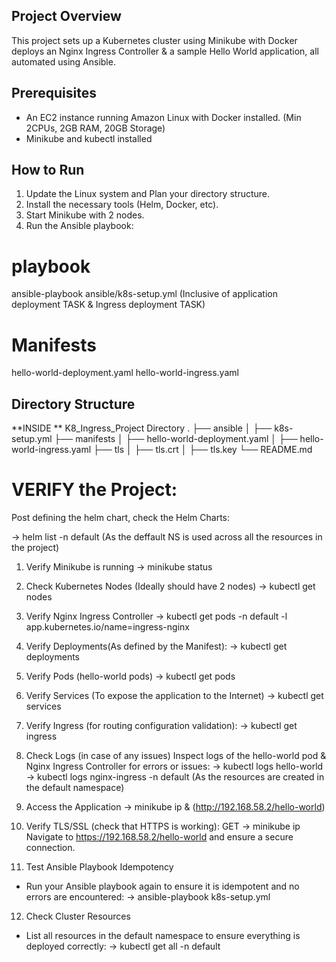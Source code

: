 ## Project Overview

This project sets up a Kubernetes cluster using Minikube with Docker deploys an Nginx Ingress Controller & a sample Hello World application, all automated using Ansible.

## Prerequisites

- An EC2 instance running Amazon Linux with Docker installed. (Min 2CPUs, 2GB RAM, 20GB Storage)
- Minikube and kubectl installed

 ## How to Run

1. Update the Linux system and Plan your directory structure.
2. Install the necessary tools (Helm, Docker, etc).
3. Start Minikube with 2 nodes.
4. Run the Ansible playbook:

# playbook
ansible-playbook ansible/k8s-setup.yml   (Inclusive of application deployment TASK & Ingress deployment TASK)

# Manifests
 hello-world-deployment.yaml
 hello-world-ingress.yaml

## Directory Structure
**INSIDE ** K8_Ingress_Project Directory
.
├── ansible
│   ├── k8s-setup.yml
├── manifests
│   ├── hello-world-deployment.yaml
│   ├── hello-world-ingress.yaml
├── tls
│   ├── tls.crt
│   ├── tls.key
└── README.md

# VERIFY the Project:

Post defining the helm chart, check the Helm Charts:

-> helm list -n default   (As the deffault NS is used across all the resources in the project)

1. Verify Minikube is running
 -> minikube status

2. Check Kubernetes Nodes (Ideally should have 2 nodes)
-> kubectl get nodes

3. Verify Nginx Ingress Controller
-> kubectl get pods -n default -l app.kubernetes.io/name=ingress-nginx

4. Verify Deployments(As defined by the Manifest):
-> kubectl get deployments

5. Verify Pods (hello-world pods)
-> kubectl get pods

6. Verify Services (To expose the application to the Internet)
-> kubectl get services

7. Verify Ingress (for routing configuration validation):
-> kubectl get ingress

8. Check Logs (in case of any issues)
Inspect logs of the hello-world pod & Nginx Ingress Controller for errors or issues:
-> kubectl logs hello-world
-> kubectl logs nginx-ingress -n default (As the resources are created in the default namespace)

9. Access the Application
-> minikube ip  &  (http://192.168.58.2/hello-world)

10. Verify TLS/SSL (check that HTTPS is working):
GET -> minikube ip
Navigate to https://192.168.58.2/hello-world and ensure a secure connection.

11. Test Ansible Playbook Idempotency
- Run your Ansible playbook again to ensure it is idempotent and no errors are encountered:
-> ansible-playbook k8s-setup.yml

12. Check Cluster Resources
- List all resources in the default namespace to ensure everything is deployed correctly:
-> kubectl get all -n default



